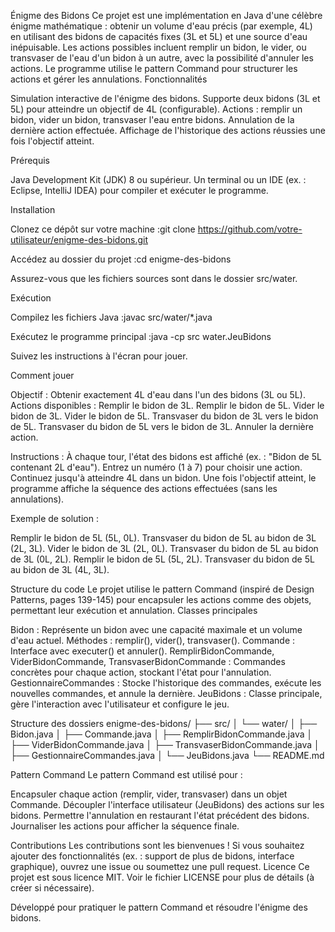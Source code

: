 Énigme des Bidons
Ce projet est une implémentation en Java d'une célèbre énigme mathématique : obtenir un volume d'eau précis (par exemple, 4L) en utilisant des bidons de capacités fixes (3L et 5L) et une source d'eau inépuisable. Les actions possibles incluent remplir un bidon, le vider, ou transvaser de l'eau d'un bidon à un autre, avec la possibilité d'annuler les actions. Le programme utilise le pattern Command pour structurer les actions et gérer les annulations.
Fonctionnalités

Simulation interactive de l'énigme des bidons.
Supporte deux bidons (3L et 5L) pour atteindre un objectif de 4L (configurable).
Actions : remplir un bidon, vider un bidon, transvaser l'eau entre bidons.
Annulation de la dernière action effectuée.
Affichage de l'historique des actions réussies une fois l'objectif atteint.

Prérequis

Java Development Kit (JDK) 8 ou supérieur.
Un terminal ou un IDE (ex. : Eclipse, IntelliJ IDEA) pour compiler et exécuter le programme.

Installation

Clonez ce dépôt sur votre machine :git clone https://github.com/votre-utilisateur/enigme-des-bidons.git


Accédez au dossier du projet :cd enigme-des-bidons


Assurez-vous que les fichiers sources sont dans le dossier src/water.

Exécution

Compilez les fichiers Java :javac src/water/*.java


Exécutez le programme principal :java -cp src water.JeuBidons


Suivez les instructions à l'écran pour jouer.

Comment jouer

Objectif : Obtenir exactement 4L d'eau dans l'un des bidons (3L ou 5L).
Actions disponibles :
Remplir le bidon de 3L.
Remplir le bidon de 5L.
Vider le bidon de 3L.
Vider le bidon de 5L.
Transvaser du bidon de 3L vers le bidon de 5L.
Transvaser du bidon de 5L vers le bidon de 3L.
Annuler la dernière action.


Instructions :
À chaque tour, l'état des bidons est affiché (ex. : "Bidon de 5L contenant 2L d'eau").
Entrez un numéro (1 à 7) pour choisir une action.
Continuez jusqu'à atteindre 4L dans un bidon.
Une fois l'objectif atteint, le programme affiche la séquence des actions effectuées (sans les annulations).



Exemple de solution :

Remplir le bidon de 5L (5L, 0L).
Transvaser du bidon de 5L au bidon de 3L (2L, 3L).
Vider le bidon de 3L (2L, 0L).
Transvaser du bidon de 5L au bidon de 3L (0L, 2L).
Remplir le bidon de 5L (5L, 2L).
Transvaser du bidon de 5L au bidon de 3L (4L, 3L).

Structure du code
Le projet utilise le pattern Command (inspiré de Design Patterns, pages 139-145) pour encapsuler les actions comme des objets, permettant leur exécution et annulation.
Classes principales

Bidon : Représente un bidon avec une capacité maximale et un volume d'eau actuel. Méthodes : remplir(), vider(), transvaser().
Commande : Interface avec executer() et annuler().
RemplirBidonCommande, ViderBidonCommande, TransvaserBidonCommande : Commandes concrètes pour chaque action, stockant l'état pour l'annulation.
GestionnaireCommandes : Stocke l'historique des commandes, exécute les nouvelles commandes, et annule la dernière.
JeuBidons : Classe principale, gère l'interaction avec l'utilisateur et configure le jeu.

Structure des dossiers
enigme-des-bidons/
├── src/
│   └── water/
│       ├── Bidon.java
│       ├── Commande.java
│       ├── RemplirBidonCommande.java
│       ├── ViderBidonCommande.java
│       ├── TransvaserBidonCommande.java
│       ├── GestionnaireCommandes.java
│       └── JeuBidons.java
└── README.md

Pattern Command
Le pattern Command est utilisé pour :

Encapsuler chaque action (remplir, vider, transvaser) dans un objet Commande.
Découpler l'interface utilisateur (JeuBidons) des actions sur les bidons.
Permettre l'annulation en restaurant l'état précédent des bidons.
Journaliser les actions pour afficher la séquence finale.

Contributions
Les contributions sont les bienvenues ! Si vous souhaitez ajouter des fonctionnalités (ex. : support de plus de bidons, interface graphique), ouvrez une issue ou soumettez une pull request.
Licence
Ce projet est sous licence MIT. Voir le fichier LICENSE pour plus de détails (à créer si nécessaire).

Développé pour pratiquer le pattern Command et résoudre l'énigme des bidons.
